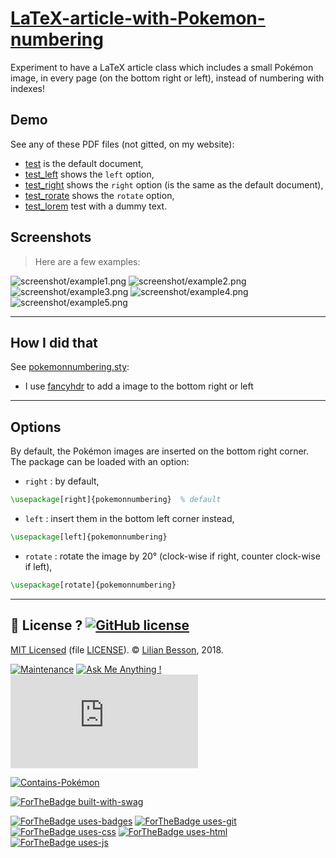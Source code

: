 # [LaTeX-article-with-Pokemon-numbering](https://naereen.github.io/LaTeX-article-with-Pokemon-numbering/)

Experiment to have a LaTeX article class which includes a small Pokémon image, in every page (on the bottom right or left), instead of numbering with indexes!

## Demo
See any of these PDF files (not gitted, on my website):

- [test](test.pdf) is the default document,
- [test_left](test_left.pdf) shows the `left` option,
- [test_right](test_right.pdf) shows the `right` option (is the same as the default document),
- [test_rorate](test_rorate.pdf) shows the `rotate` option,
- [test_lorem](test_lorem.pdf) test with a dummy text.

## Screenshots
> Here are a few examples:

![screenshot/example1.png](screenshot/example1.png)
![screenshot/example2.png](screenshot/example2.png)
![screenshot/example3.png](screenshot/example3.png)
![screenshot/example4.png](screenshot/example4.png)
![screenshot/example5.png](screenshot/example5.png)

----

## How I did that
See [pokemonnumbering.sty](pokemonnumbering.sty):

- I use [fancyhdr](https://en.wikibooks.org/wiki/LaTeX/Customizing_Page_Headers_and_Footers#Customizing_with_fancyhdr) to add a image to the bottom right or left


----

## Options
By default, the Pokémon images are inserted on the bottom right corner.
The package can be loaded with an option:

- `right` : by default,
```tex
\usepackage[right]{pokemonnumbering}  % default
```

- `left` : insert them in the bottom left corner instead,
```tex
\usepackage[left]{pokemonnumbering}
```

- `rotate` : rotate the image by 20° (clock-wise if right, counter clock-wise if left),
```tex
\usepackage[rotate]{pokemonnumbering}
```


----

## :scroll: License ? [![GitHub license](https://img.shields.io/github/license/Naereen/LaTeX-article-with-Pokemon-numbering.svg)](https://github.com/Naereen/LaTeX-article-with-Pokemon-numbering/blob/master/LICENSE)
[MIT Licensed](https://lbesson.mit-license.org/) (file [LICENSE](LICENSE)).
© [Lilian Besson](https://GitHub.com/Naereen), 2018.

[![Maintenance](https://img.shields.io/badge/Maintained%3F-yes-green.svg)](https://GitHub.com/Naereen/LaTeX-article-with-Pokemon-numbering/graphs/commit-activity)
[![Ask Me Anything !](https://img.shields.io/badge/Ask%20me-anything-1abc9c.svg)](https://GitHub.com/Naereen/ama)
[![Analytics](https://ga-beacon.appspot.com/UA-38514290-17/github.com/Naereen/LaTeX-article-with-Pokemon-numbering/README.md?pixel)](https://GitHub.com/Naereen/LaTeX-article-with-Pokemon-numbering/)

[![Contains-Pokémon](https://img.shields.io/badge/Contains-Pokémons-7fb78a.svg)](https://github.com/Naereen/LaTeX-article-with-Pokemon-numbering/tree/master/icons/)

[![ForTheBadge built-with-swag](http://ForTheBadge.com/images/badges/built-with-swag.svg)](https://GitHub.com/Naereen/)

[![ForTheBadge uses-badges](http://ForTheBadge.com/images/badges/uses-badges.svg)](http://ForTheBadge.com)
[![ForTheBadge uses-git](http://ForTheBadge.com/images/badges/uses-git.svg)](https://GitHub.com/)
[![ForTheBadge uses-css](http://ForTheBadge.com/images/badges/uses-css.svg)](http://ForTheBadge.com)
[![ForTheBadge uses-html](http://ForTheBadge.com/images/badges/uses-html.svg)](http://ForTheBadge.com)
[![ForTheBadge uses-js](http://ForTheBadge.com/images/badges/uses-js.svg)](http://ForTheBadge.com)
